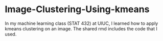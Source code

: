 # Image-Clustering-Using-kmeans
In my machine learning class (STAT 432) at UIUC, l learned how to apply kmeans clustering on an image. The shared rmd includes the code that I used.
